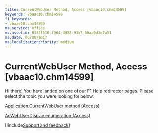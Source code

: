 ```yaml
---
title: CurrentWebUser Method, Access [vbaac10.chm14599]
keywords: vbaac10.chm14599
f1_keywords:
- vbaac10.chm14599
ms.service: office
ms.assetid: 8330f510-f964-4953-93b7-65aa9d3e7a51
ms.date: 06/08/2017
ms.localizationpriority: medium
---
```



# CurrentWebUser Method, Access [vbaac10.chm14599]

Hi there! You have landed on one of our F1 Help redirector pages. Please select the topic you were looking for below.

[Application.CurrentWebUser method (Access)](https://msdn.microsoft.com/library/cb8b230d-71c5-c73d-c88e-1a13246492a5%28Office.15%29.aspx)

[AcWebUserDisplay enumeration (Access)](https://msdn.microsoft.com/library/4723ddf2-ceab-9313-b713-4654a2e83297%28Office.15%29.aspx)

[!include[Support and feedback](~/includes/feedback-boilerplate.md)]